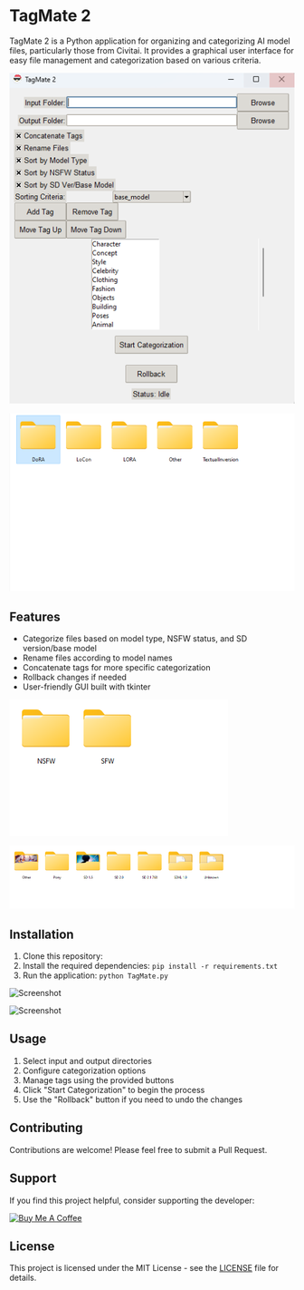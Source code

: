 # TagMate 2

TagMate 2 is a Python application for organizing and categorizing AI model files, particularly those from Civitai. It provides a graphical user interface for easy file management and categorization based on various criteria.

![Screenshot](s1.png)


![Screenshot](s2.png)
## Features

- Categorize files based on model type, NSFW status, and SD version/base model
- Rename files according to model names
- Concatenate tags for more specific categorization
- Rollback changes if needed
- User-friendly GUI built with tkinter

![Screenshot](s3.png)

![Screenshot](s4.png)

## Installation

1. Clone this repository:
2. Install the required dependencies:
```pip install -r requirements.txt```
3. Run the application:
```python TagMate.py```

![Screenshot](s5.png)

![Screenshot](s6.png)


## Usage

1. Select input and output directories
2. Configure categorization options
3. Manage tags using the provided buttons
4. Click "Start Categorization" to begin the process
5. Use the "Rollback" button if you need to undo the changes

## Contributing

Contributions are welcome! Please feel free to submit a Pull Request.

## Support

If you find this project helpful, consider supporting the developer:

[![Buy Me A Coffee](https://www.buymeacoffee.com/assets/img/custom_images/orange_img.png)](https://buymeacoffee.com/milky99)

## License

This project is licensed under the MIT License - see the [LICENSE](LICENSE) file for details.
